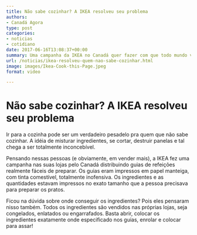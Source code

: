 ```yaml
---
title: Não sabe cozinhar? A IKEA resolveu seu problema
authors:
- Canadá Agora
type: post
categories:
- noticias
- cotidiano
date: 2017-06-16T13:08:37+00:00
summary: Uma campanha da IKEA no Canadá quer fazer com que todo mundo vá para a cozinha e resolver o problema de quem não sabe cozinhar.
url: /noticias/ikea-resolveu-quem-nao-sabe-cozinhar.html
image: images/Ikea-Cook-this-Page.jpeg
format: video

---
```

# Não sabe cozinhar? A IKEA resolveu seu problema

Ir para a cozinha pode ser um verdadeiro pesadelo pra quem que não sabe cozinhar. A idéia de misturar ingredientes, se cortar, destruir panelas e tal chega a ser totalmente inconcebível.

Pensando nessas pessoas (e obviamente, em vender mais), a IKEA fez uma campanha nas suas lojas pelo Canadá distribuindo guias de refeições realmente fáceis de preparar. Os guias eram impressos em papel manteiga, com tinta comestível, totalmente inofensiva. Os ingredientes e as quantidades estavam impressos no exato tamanho que a pessoa precisava para preparar os pratos.

Ficou na dúvida sobre onde conseguir os ingredientes? Pois eles pensaram nisso também. Todos os ingredientes são vendidos nas próprias lojas, seja congelados, enlatados ou engarrafados. Basta abrir, colocar os ingredientes exatamente onde especificado nos guias, enrolar e colocar para assar!